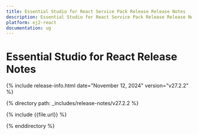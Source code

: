 ```yaml
---
title: Essential Studio for React Service Pack Release Release Notes  
description: Essential Studio for React Service Pack Release Release Notes  
platform: ej2-react
documentation: ug
---
```


# Essential Studio for React  Release Notes  

{% include release-info.html date="November 12, 2024"  version="v27.2.2" %}

{% directory path: _includes/release-notes/v27.2.2 %}

{% include {{file.url}} %}

{% enddirectory %}